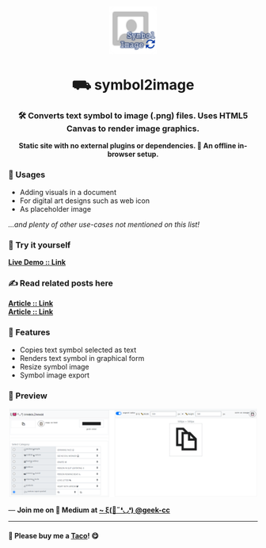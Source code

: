<div align="center">
  <img src="https://github.com/incubated-geek-cc/symbol2image/raw/main/img/logo.png" width="96" alt="logo">

  # ⛟ symbol2image

  ### 🛠️ Converts text symbol to image (.png) files. Uses HTML5 Canvas to render image graphics.

**Static site with no external plugins or dependencies. 🔌 An offline in-browser setup.**

<div align="left">

### 🎨 Usages

</div>
<div align="left">
<ul>
	<li>Adding visuals in a document</li>
	<li>For digital art designs such as web icon</li>
	<li>As placeholder image</li>
</ul>
<i>...and plenty of other use-cases not mentioned on this list!</i>

### 🌟 Try it yourself
[**Live Demo :: Link**](https://incubated-geek-cc.github.io/symbol2image)

### ✍ Read related posts here
[**Article :: Link**](https://geek-cc.medium.com/convert-font-emojis-to-image-files-with-custom-dimensions-using-vanilla-javascript-d276703567b6)
<br>
[**Article :: Link**](https://medium.com/weekly-webtips/how-to-resize-an-image-using-client-side-javascript-and-html5-canvas-2fff73d15d0)


### 📌 Features

</div>
<div align="left">
	<ul>
		<li>Copies text symbol selected as text</li>
		<li>Renders text symbol in graphical form</li>
		<li>Resize symbol image</li>
		<li>Symbol image export</li>
	</ul>
</div>
</div>

### 👀 Preview
<img src='https://github.com/incubated-geek-cc/symbol2image/raw/main/img/preview.png' width="800px" />

<p>— <b>Join me on 📝 <b>Medium</b> at <a href='https://medium.com/@geek-cc' target='_blank'>~ ξ(🎀˶❛◡❛) @geek-cc</a></b></p>

---

#### 🌮 Please buy me a <a href='https://www.buymeacoffee.com/geekcc' target='_blank'>Taco</a>! 😋